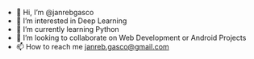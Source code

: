 - 👋 Hi, I’m @janrebgasco
- 👀 I’m interested in Deep Learning
- 🌱 I’m currently learning Python
- 💞️ I’m looking to collaborate on Web Development or Android Projects
- 📫 How to reach me janreb.gasco@gmail.com

<!---
janrebgasco/janrebgasco is a ✨ special ✨ repository because its `README.md` (this file) appears on your GitHub profile.
You can click the Preview link to take a look at your changes.
--->
